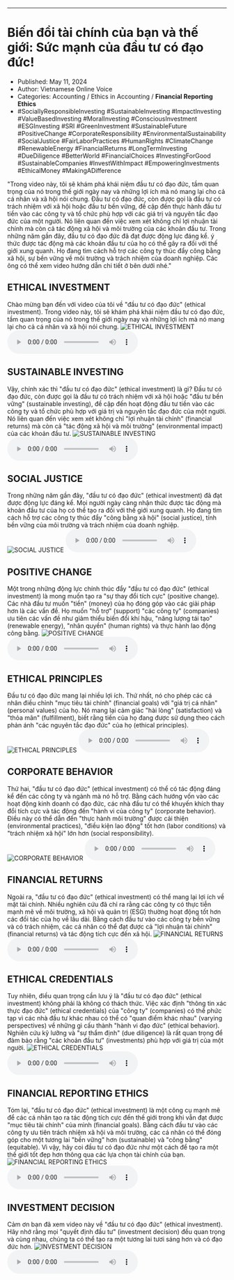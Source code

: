 
---

# Biến đổi tài chính của bạn và thế giới: Sức mạnh của đầu tư có đạo đức!

- Published: May 11, 2024
- Author: Vietnamese Online Voice
- Categories: Accounting / Ethics in Accounting / **Financial Reporting Ethics**
- #SociallyResponsibleInvesting #SustainableInvesting #ImpactInvesting #ValueBasedInvesting #MoralInvesting #ConsciousInvestment #ESGInvesting #SRI #GreenInvestment #SustainableFuture #PositiveChange #CorporateResponsibility #EnvironmentalSustainability #SocialJustice #FairLaborPractices #HumanRights #ClimateChange #RenewableEnergy #FinancialReturns #LongTermInvesting #DueDiligence #BetterWorld #FinancialChoices #InvestingForGood #SustainableCompanies #InvestWithImpact #EmpoweringInvestments #EthicalMoney #MakingADifference

"Trong video này, tôi sẽ khám phá khái niệm đầu tư có đạo đức, tầm quan trọng của nó trong thế giới ngày nay và những lợi ích mà nó mang lại cho cả cá nhân và xã hội nói chung. Đầu tư có đạo đức, còn được gọi là đầu tư có trách nhiệm với xã hội hoặc đầu tư bền vững, đề cập đến thực hành đầu tư tiền vào các công ty và tổ chức phù hợp với các giá trị và nguyên tắc đạo đức của một người. Nó liên quan đến việc xem xét không chỉ lợi nhuận tài chính mà còn cả tác động xã hội và môi trường của các khoản đầu tư. Trong những năm gần đây, đầu tư có đạo đức đã đạt được động lực đáng kể. ý thức được tác động mà các khoản đầu tư của họ có thể gây ra đối với thế giới xung quanh. Họ đang tìm cách hỗ trợ các công ty thúc đẩy công bằng xã hội, sự bền vững về môi trường và trách nhiệm của doanh nghiệp. Các ông có thể xem video hướng dẫn chi tiết ở bên dưới nhé."


## ETHICAL INVESTMENT

Chào mừng bạn đến với video của tôi về "đầu tư có đạo đức" (ethical investment). Trong video này, tôi sẽ khám phá khái niệm đầu tư có đạo đức, tầm quan trọng của nó trong thế giới ngày nay và những lợi ích mà nó mang lại cho cả cá nhân và xã hội nói chung.
![ETHICAL INVESTMENT](https://http-archiver-apis-production-80.schnworks.com/storage/images/transitions/2024-05-10/transition--26367871638-Montserrat-ExtraBold-303F9F.jpg)
<audio controls>
    <source src="https://http-archiver-apis-production-80.schnworks.com/storage/storage/audio/file-6566311593.mp3" type="audio/mpeg">
</audio>



## SUSTAINABLE INVESTING

Vậy, chính xác thì "đầu tư có đạo đức" (ethical investment) là gì? Đầu tư có đạo đức, còn được gọi là đầu tư có trách nhiệm với xã hội hoặc "đầu tư bền vững" (sustainable investing), đề cập đến hoạt động đầu tư tiền vào các công ty và tổ chức phù hợp với giá trị và nguyên tắc đạo đức của một người. Nó liên quan đến việc xem xét không chỉ "lợi nhuận tài chính" (financial returns) mà còn cả "tác động xã hội và môi trường" (environmental impact) của các khoản đầu tư.
![SUSTAINABLE INVESTING](https://http-archiver-apis-production-80.schnworks.com/storage/images/transitions/2024-05-10/transition-64863514101-Montserrat-ExtraBold-880E4F.jpg)
<audio controls>
    <source src="https://http-archiver-apis-production-80.schnworks.com/storage/storage/audio/file-18164997369.mp3" type="audio/mpeg">
</audio>



## SOCIAL JUSTICE

Trong những năm gần đây, "đầu tư có đạo đức" (ethical investment) đã đạt được động lực đáng kể. Mọi người ngày càng nhận thức được tác động mà khoản đầu tư của họ có thể tạo ra đối với thế giới xung quanh. Họ đang tìm cách hỗ trợ các công ty thúc đẩy "công bằng xã hội" (social justice), tính bền vững của môi trường và trách nhiệm của doanh nghiệp.
![SOCIAL JUSTICE](https://http-archiver-apis-production-80.schnworks.com/storage/images/transitions/2024-05-10/transition-11180587290-Montserrat-ExtraBold-9C27B0.jpg)
<audio controls>
    <source src="https://http-archiver-apis-production-80.schnworks.com/storage/storage/audio/file-36607803599.mp3" type="audio/mpeg">
</audio>



## POSITIVE CHANGE

Một trong những động lực chính thúc đẩy "đầu tư có đạo đức" (ethical investment) là mong muốn tạo ra "sự thay đổi tích cực" (positive change). Các nhà đầu tư muốn "tiền" (money) của họ đóng góp vào các giải pháp hơn là các vấn đề. Họ muốn "hỗ trợ" (support) "các công ty" (companies) ưu tiên các vấn đề như giảm thiểu biến đổi khí hậu, "năng lượng tái tạo" (renewable energy), "nhân quyền" (human rights) và thực hành lao động công bằng.
![POSITIVE CHANGE](https://http-archiver-apis-production-80.schnworks.com/storage/images/transitions/2024-05-10/transition-20076641345-Montserrat-ExtraBold-283593.jpg)
<audio controls>
    <source src="https://http-archiver-apis-production-80.schnworks.com/storage/storage/audio/file-4824366729.mp3" type="audio/mpeg">
</audio>



## ETHICAL PRINCIPLES

Đầu tư có đạo đức mang lại nhiều lợi ích. Thứ nhất, nó cho phép các cá nhân điều chỉnh "mục tiêu tài chính" (financial goals) với "giá trị cá nhân" (personal values) của họ. Nó mang lại cảm giác "hài lòng" (satisfaction) và "thỏa mãn" (fulfillment), biết rằng tiền của họ đang được sử dụng theo cách phản ánh "các nguyên tắc đạo đức" của họ (ethical principles).
![ETHICAL PRINCIPLES](https://http-archiver-apis-production-80.schnworks.com/storage/images/transitions/2024-05-10/transition-9715760393-Montserrat-Bold-1A237E.jpg)
<audio controls>
    <source src="https://http-archiver-apis-production-80.schnworks.com/storage/storage/audio/file-2514973452.mp3" type="audio/mpeg">
</audio>



## CORPORATE BEHAVIOR

Thứ hai, "đầu tư có đạo đức" (ethical investment) có thể có tác động đáng kể đến các công ty và ngành mà nó hỗ trợ. Bằng cách hướng vốn vào các hoạt động kinh doanh có đạo đức, các nhà đầu tư có thể khuyến khích thay đổi tích cực và tác động đến "hành vi của công ty" (corporate behavior). Điều này có thể dẫn đến "thực hành môi trường" được cải thiện (environmental practices), "điều kiện lao động" tốt hơn (labor conditions) và "trách nhiệm xã hội" lớn hơn (social responsibility).
![CORPORATE BEHAVIOR](https://http-archiver-apis-production-80.schnworks.com/storage/images/transitions/2024-05-10/transition-27859411059-Montserrat-Bold-4A148C.jpg)
<audio controls>
    <source src="https://http-archiver-apis-production-80.schnworks.com/storage/storage/audio/file-27826358378.mp3" type="audio/mpeg">
</audio>



## FINANCIAL RETURNS

Ngoài ra, "đầu tư có đạo đức" (ethical investment) có thể mang lại lợi ích về mặt tài chính. Nhiều nghiên cứu đã chỉ ra rằng các công ty có thực tiễn mạnh mẽ về môi trường, xã hội và quản trị (ESG) thường hoạt động tốt hơn các đối tác của họ về lâu dài. Bằng cách đầu tư vào các công ty bền vững và có trách nhiệm, các cá nhân có thể đạt được cả "lợi nhuận tài chính" (financial returns) và tác động tích cực đến xã hội.
![FINANCIAL RETURNS](https://http-archiver-apis-production-80.schnworks.com/storage/images/transitions/2024-05-10/transition--24143015451-Montserrat-Bold-9C27B0.jpg)
<audio controls>
    <source src="https://http-archiver-apis-production-80.schnworks.com/storage/storage/audio/file-15995911383.mp3" type="audio/mpeg">
</audio>



## ETHICAL CREDENTIALS

Tuy nhiên, điều quan trọng cần lưu ý là "đầu tư có đạo đức" (ethical investment) không phải là không có thách thức. Việc xác định "thông tin xác thực đạo đức" (ethical credentials) của "công ty" (companies) có thể phức tạp vì các nhà đầu tư khác nhau có thể có "quan điểm khác nhau" (varying perspectives) về những gì cấu thành "hành vi đạo đức" (ethical behavior). Nghiên cứu kỹ lưỡng và "sự thẩm định" (due diligence) là rất quan trọng để đảm bảo rằng "các khoản đầu tư" (investments) phù hợp với giá trị của một người.
![ETHICAL CREDENTIALS](https://http-archiver-apis-production-80.schnworks.com/storage/images/transitions/2024-05-10/transition--41138397378-Montserrat-SemiBold-1A237E.jpg)
<audio controls>
    <source src="https://http-archiver-apis-production-80.schnworks.com/storage/storage/audio/file-20796796928.mp3" type="audio/mpeg">
</audio>



## FINANCIAL REPORTING ETHICS

Tóm lại, "đầu tư có đạo đức" (ethical investment) là một công cụ mạnh mẽ để các cá nhân tạo ra tác động tích cực đến thế giới trong khi vẫn đạt được "mục tiêu tài chính" của mình (financial goals). Bằng cách đầu tư vào các công ty ưu tiên trách nhiệm xã hội và môi trường, các cá nhân có thể đóng góp cho một tương lai "bền vững" hơn (sustainable) và "công bằng" (equitable). Vì vậy, hãy coi đầu tư có đạo đức như một cách để tạo ra một thế giới tốt đẹp hơn thông qua các lựa chọn tài chính của bạn.
![FINANCIAL REPORTING ETHICS](https://http-archiver-apis-production-80.schnworks.com/storage/images/transitions/2024-05-10/transition--13979511263-Montserrat-Black-004895.jpg)
<audio controls>
    <source src="https://http-archiver-apis-production-80.schnworks.com/storage/storage/audio/file-24573768870.mp3" type="audio/mpeg">
</audio>



## INVESTMENT DECISION

Cảm ơn bạn đã xem video này về "đầu tư có đạo đức" (ethical investment). Hãy nhớ rằng mọi "quyết định đầu tư" (investment decision) đều quan trọng và cùng nhau, chúng ta có thể tạo ra một tương lai tươi sáng hơn và có đạo đức hơn.
![INVESTMENT DECISION](https://http-archiver-apis-production-80.schnworks.com/storage/images/transitions/2024-05-10/transition--10246971706-Montserrat-Bold-283593.jpg)
<audio controls>
    <source src="https://http-archiver-apis-production-80.schnworks.com/storage/storage/audio/file-17367024994.mp3" type="audio/mpeg">
</audio>

